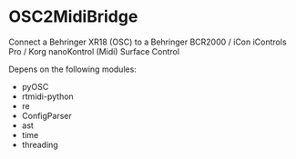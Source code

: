 # OSC2MidiBridge
Connect a Behringer XR18 (OSC) to a Behringer BCR2000 / iCon iControls Pro / Korg nanoKontrol (Midi) Surface Control

Depens on the following modules:
- pyOSC
- rtmidi-python
- re
- ConfigParser
- ast
- time
- threading
